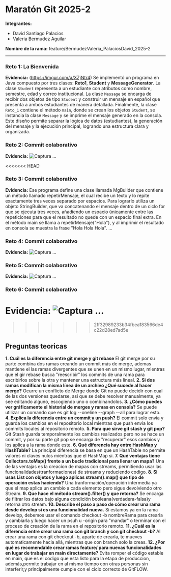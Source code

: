 # Maratón Git 2025-2

**Integrantes:**
- David Santiago Palacios 
- Valeria Bermudez Aguilar

**Nombre de la rama:** feature/BermudezValeria_PalaciosDavid_2025-2

---
### Reto 1: La Bienvenida
**Evidencia:**
(https://imgur.com/a/XZjNtr4)
Se implementó un programa en Java compuesto por tres clases: **Reto1**, **Student** y **MessageGenerator**. La clase `Student` representa a un estudiante con atributos como nombre, semestre, edad y correo institucional. La clase `Message` se encarga de recibir dos objetos de tipo `Student` y construir un mensaje en español que presenta a ambos estudiantes de manera detallada. Finalmente, la clase `Reto_1` contiene el método `main`, donde se crean los objetos `Student`, se instancia la clase `Message` y se imprime el mensaje generado en la consola. Este diseño permite separar la lógica de datos (estudiantes), la generación del mensaje y la ejecución principal, logrando una estructura clara y organizada.


### Reto 2: Commit colaborativo
**Evidencia:**
![Captura](imagenes/reto2_log.png)
...

<<<<<<< HEAD
### Reto 3: Commit colaborativo
**Evidencia:**
Ese programa define una clase llamada MgBuilder que contiene un método llamado repetirMensaje, el cual recibe un texto y lo repite exactamente tres veces separado por espacios. Para lograrlo utiliza un objeto StringBuilder, que va concatenando el mensaje dentro de un ciclo for que se ejecuta tres veces, añadiendo un espacio únicamente entre las repeticiones para que el resultado no quede con un espacio final extra. En el método main se llama a repetirMensaje("Hola"), y al imprimir el resultado en consola se muestra la frase "Hola Hola Hola".
...

### Reto 4: Commit colaborativo
**Evidencia:**
![Captura](imagenes/reto2_log.png)
...

### Reto 5: Commit colaborativo
**Evidencia:**
![Captura](imagenes/reto2_log.png)
...
### Reto 6: Commit colaborativo
**Evidencia:**
![Captura](imagenes/reto2_log.png)
...
=======
>>>>>>> 2ff32989233b34fbea183566de4c22d28ed7ad5e

## Preguntas teoricas
**1.	Cuál es la diferencia entre git merge y git rebase**
El git merge por su parte combina dos ramas creando un commit más de merge, ademas mantiene el las ramas divergentes que se unen en un mismo lugar, mientras que el gir rebase busca "reescribir" los commits de una rama para escribirlos sobre la otra y mantener una estructura más lineal.
**2.	Si dos ramas modifican la misma línea de un archivo ¿Qué sucede al hacer merge?**
Ocurre un conflicto de Merge donde Git no puede decidir con cual de las dos versiones quedarse, asi que se debe resolver manualmente, ya see editando alguno, escogiendo uno o combinandolos.
**3.	¿Cómo puedes ver gráficamente el historial de merges y ramas en consola?**
Se puede utilizar un comando que es git log --oneline --graph --all para lograr esto.
**4.	Explica la diferencia entre un commit y un push?**
El commit solo envia y guarda los cambios en el repositorio local mientras que push envia los commits locales al repositorio remoto.
**5.	Para que sirve git stash y git pop?**
Git Stash guarda temporalmente los cambios realizados pero no se hace un commit, y por su parte git pop se encarga de "recuperar" esos cambios y los aplica a la rama donde este.
**6.	Qué diferencia hay entre HashMap y HashTable?**
La principal diferencia se basa en que un HashTable no permite valores ni claves nulos mientras que el HashMap si.
**7.	Qué ventajas tiene Collectors.toMap() frente a un bucle tradicional para llenar un mapa?**
Una de las ventajas es la creacion de mapas con streams, permitiendo usar las funcionalidades(tranformaciones) de streams y reduciendo codigo.
**8.	Si usas List con objetos y luego aplicas stream().map() que tipo de operación estas haciendo?**
Una tranformación/operación intermedia ya que el map aplica un cambio a cada elemento pero sigue devolviendo otro Stream.
**9.	Que hace el método stream().filter() y que retorna?**
Se encarga de filtrar los datos bajo alguna condición booleana(verdadera-falsa)y retorna otro stream.
**10.	 Describe el paso a paso de cómo crear una rama desde develop si es una funcionalidad nueva.**
Si estamos ya en la rama develop, debemos usar el comando checkout -b nombreRama para crearla y cambiarla y luego hacer un psuh u -origin para "mandar" o terminar con el proceso de creación de la rama en el repositorio remoto.
**11.	¿Cuál es la diferencia entre crear una rama con git branch y con git checkout -b?**
Al crear una rama con git checkout -b, aparte de crearla, te mueves automaticamente hacia allá, mientras que con branch solo la creas.
**12.	¿Por qué es recomendable crear ramas feature/ para nuevas funcionalidades en lugar de trabajar en main directamente?**
Evita romper el código estable en main, que es el codigo que esta listo para la etapa de produccion, además,permite trabajar en al mismo tiempo con otras personas sin interferir,y principalmente cumple con el ciclo correcto de GitFLOW.


